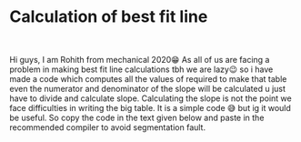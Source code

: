 
<h1>Calculation of best fit line</h1>
<br>
<p>Hi guys,
I am Rohith from mechanical 2020😁
As all of us are facing a problem in making best fit line calculations tbh we are lazy😉 so i have made a code which computes all the values of required to make that table even the numerator and denominator of the slope will be calculated u just have to divide and calculate slope. Calculating the slope is not the point we face difficulties in writing the big table.
It is a simple code 😅 but ig it would be useful.
So copy the code in the text given below and paste in the recommended compiler to avoid segmentation fault.
</p>
